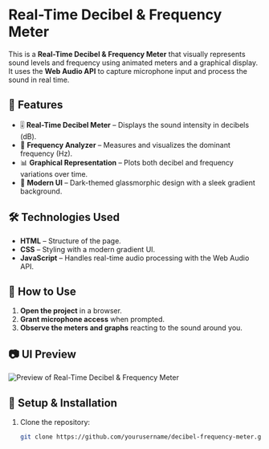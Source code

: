 # Real-Time Decibel & Frequency Meter

This is a **Real-Time Decibel & Frequency Meter** that visually represents sound levels and frequency using animated meters and a graphical display. It uses the **Web Audio API** to capture microphone input and process the sound in real time.

## 🚀 Features

- 🎚️ **Real-Time Decibel Meter** – Displays the sound intensity in decibels (dB).
- 🎵 **Frequency Analyzer** – Measures and visualizes the dominant frequency (Hz).
- 📊 **Graphical Representation** – Plots both decibel and frequency variations over time.
- 🎨 **Modern UI** – Dark-themed glassmorphic design with a sleek gradient background.

## 🛠️ Technologies Used

- **HTML** – Structure of the page.
- **CSS** – Styling with a modern gradient UI.
- **JavaScript** – Handles real-time audio processing with the Web Audio API.

## 📌 How to Use

1. **Open the project** in a browser.
2. **Grant microphone access** when prompted.
3. **Observe the meters and graphs** reacting to the sound around you.

## 📷 UI Preview

![Preview of Real-Time Decibel & Frequency Meter](preview.png)

## 🔧 Setup & Installation

1. Clone the repository:
   ```bash
   git clone https://github.com/yourusername/decibel-frequency-meter.git

